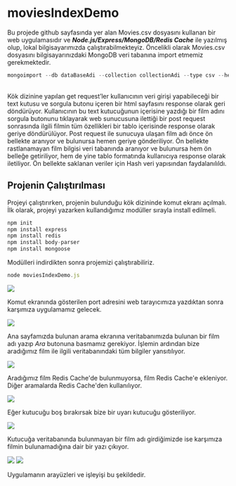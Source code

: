 # moviesIndexDemo
Bu projede github sayfasında yer alan Movies.csv dosyasını kullanan bir web uygulamasıdır ve <strong><i>Node.js/Express/MongoDB/Redis Cache</i></strong> ile yazılmış olup, lokal bilgisayarımızda çalıştırabilmekteyiz.
Öncelikli olarak Movies.csv dosyasını bilgisayarınızdaki MongoDB veri tabanına import etmemiz gerekmektedir.

```javascript
mongoimport --db dataBaseAdi --collection collectionAdi --type csv --headerline --file csvDosyaAdi.csv
```

<br>Kök dizinine yapılan get request’ler kullanıcının veri girişi yapabileceği bir text kutusu ve sorgula butonu içeren bir html sayfasını response olarak geri döndürüyor. Kullanıcının bu text kutucuğunun içerisine yazdığı bir film adını sorgula butonunu tıklayarak web sunucusuna ilettiği bir post request sonrasında ilgili filmin tüm özellikleri bir tablo içerisinde response olarak geriye döndürülüyor.
Post request ile sunucuya ulaşan film adı önce ön bellekte aranıyor ve bulunursa hemen geriye gönderiliyor. Ön bellekte rastlanamayan film bilgisi veri tabanında aranıyor ve bulunursa hem ön belleğe getiriliyor, hem de yine tablo formatında kullanıcıya response olarak iletiliyor. Ön bellekte saklanan veriler için Hash veri yapısından faydalanılıldı.

## Projenin Çalıştırılması
Projeyi çalıştırırken, projenin bulunduğu kök dizininde komut ekranı açılmalı. İlk olarak, projeyi yazarken kullandığımız modüller sırayla install edilmeli.

```javascript
npm init
npm install express
npm install redis
npm install body-parser
npm install mongoose
```
Modülleri indirdikten sonra projemizi çalıştırabiliriz.

```javascript
node moviesIndexDemo.js
```
![](https://github.com/shrgrl/moviesIndexDemoRedis/blob/master/img1.JPG)

Komut ekranında gösterilen port adresini web tarayıcımıza yazdıktan sonra karşımıza uygulamamız gelecek.

![](https://github.com/shrgrl/moviesIndexDemoRedis/blob/master/img2.JPG)

Ana sayfamızda bulunan arama ekranına veritabanımızda bulunan bir film adı yazıp <i>Ara</i> butonuna basmamız gerekiyor. İşlemin ardından bize aradığımız film ile ilgili veritabanındaki tüm bilgiler yansıtılıyor. 

![](https://github.com/shrgrl/moviesIndexDemoRedis/blob/master/img3.JPG)

Aradığımız film Redis Cache'de bulunmuyorsa, film Redis Cache'e ekleniyor. Diğer aramalarda Redis Cache'den kullanılıyor.

![](https://github.com/shrgrl/moviesIndexDemoRedis/blob/master/img4.JPG)

Eğer kutucuğu boş bırakırsak bize bir uyarı kutucuğu gösteriliyor.

![](https://github.com/shrgrl/moviesIndexDemoRedis/blob/master/img5.JPG)

Kutucuğa veritabanında bulunmayan bir film adı girdiğimizde ise karşımıza filmin bulunamadığına dair bir yazı çıkıyor.

![](https://github.com/shrgrl/moviesIndexDemoRedis/blob/master/img6.JPG)
![](https://github.com/shrgrl/moviesIndexDemoRedis/blob/master/img7.JPG)

Uygulamanın arayüzleri ve işleyişi bu şekildedir.


